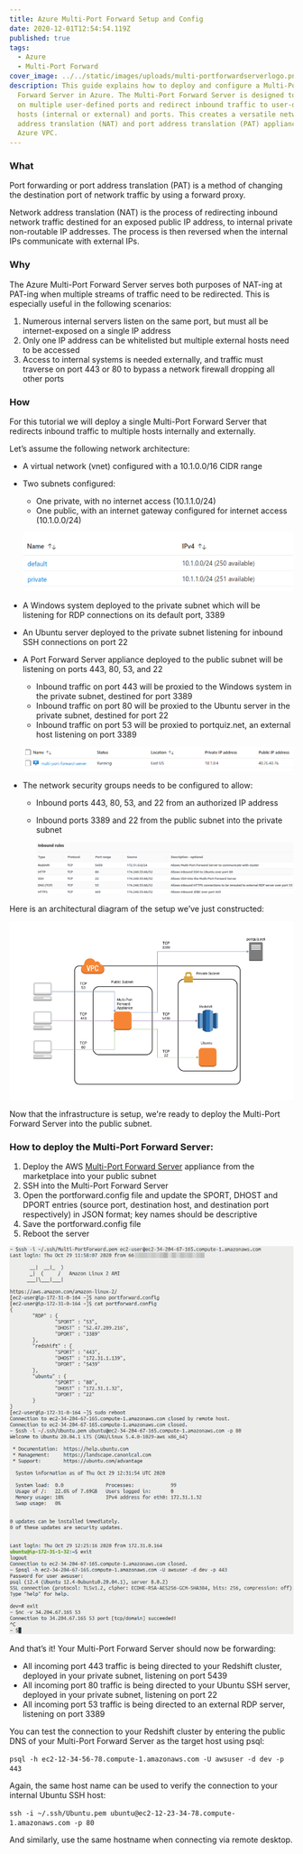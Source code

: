 ```yaml
---
title: Azure Multi-Port Forward Setup and Config
date: 2020-12-01T12:54:54.119Z
published: true
tags:
  - Azure
  - Multi-Port Forward
cover_image: ../../static/images/uploads/multi-portforwardserverlogo.png
description: This guide explains how to deploy and configure a Multi-Port
  Forward Server in Azure. The Multi-Port Forward Server is designed to listen
  on multiple user-defined ports and redirect inbound traffic to user-defined
  hosts (internal or external) and ports. This creates a versatile network
  address translation (NAT) and port address translation (PAT) appliance in your
  Azure VPC.
---
```

### **What**

Port forwarding or port address translation (PAT) is a method of changing the destination port of network traffic by using a forward proxy.

Network address translation (NAT) is the process of redirecting inbound network traffic destined for an exposed public IP address, to internal private non-routable IP addresses. The process is then reversed when the internal IPs communicate with external IPs.

### **Why**

The Azure Multi-Port Forward Server serves both purposes of NAT-ing at PAT-ing when multiple streams of traffic need to be redirected. This is especially useful in the following scenarios:

1. Numerous internal servers listen on the same port, but must all be internet-exposed on a single IP address
2. Only one IP address can be whitelisted but multiple external hosts need to be accessed
3. Access to internal systems is needed externally, and traffic must traverse on port 443 or 80 to bypass a network firewall dropping all other ports

### **How**

For this tutorial we will deploy a single Multi-Port Forward Server that redirects inbound traffic to multiple hosts internally and externally.

Let’s assume the following network architecture:

* A virtual network (vnet) configured with a 10.1.0.0/16 CIDR range
* Two subnets configured:

  * One private, with no internet access (10.1.1.0/24)
  * One public, with an internet gateway configured for internet access (10.1.0.0/24)

  ![Subnets](../../static/images/uploads/multi-portforwardsubnets.png)

* A Windows system deployed to the private subnet which will be listening for RDP connections on its default port, 3389
* An Ubuntu server deployed to the private subnet listening for inbound SSH connections on port 22
* A Port Forward Server appliance deployed to the public subnet will be listening on ports 443, 80, 53, and 22

  * Inbound traffic on port 443 will be proxied to the Windows system in the private subnet, destined for port 3389
  * Inbound traffic on port 80 will be proxied to the Ubuntu server in the private subnet, destined for port 22
  * Inbound traffic on port 53 will be proxied to portquiz.net, an external host listening on port 3389

  ![Deployed Multi-Port Forward Server](../../static/images/uploads/multi-portforwardserverdeployed.png)
* The network security groups needs to be configured to allow:

  * Inbound ports 443, 80, 53, and 22 from an authorized IP address
  * Inbound ports 3389 and 22 from the public subnet into the private subnet

    ![VPC Security Group](../../static/images/uploads/multivpcsecuritygroup.png)

Here is an architectural diagram of the setup we’ve just constructed:

![Multi-Port Forward Diagram](../../static/images/uploads/multi-portforwarddiagram.png)

Now that the infrastructure is setup, we're ready to deploy the Multi-Port Forward Server into the public subnet.

### How to deploy the Multi-Port Forward Server:

1. Deploy the AWS [Multi-Port Forward Server](https://aws.amazon.com/marketplace/pp/B086QWQQXX/?ref=_ptnr_termilus_ampfsc) appliance from the marketplace into your public subnet
2. SSH into the Multi-Port Forward Server
3. Open the portforward.config file and update the SPORT, DHOST and DPORT entries (source port, destination host, and destination port respectively) in JSON format; key names should be descriptive
4. Save the portforward.config file
5. Reboot the server

![Multi-Port Forwarding Working](../../static/images/uploads/validatedmultiportforward.png)

And that’s it! Your Multi-Port Forward Server should now be forwarding:

* All incoming port 443 traffic is being directed to your Redshift cluster, deployed in your private subnet, listening on port 5439
* All incoming port 80 traffic is being directed to your Ubuntu SSH server, deployed in your private subnet, listening on port 22
* All incoming port 53 traffic is being directed to an external RDP server, listening on port 3389

You can test the connection to your Redshift cluster by entering the public DNS of your Multi-Port Forward Server as the target host using psql:

`psql -h ec2-12-34-56-78.compute-1.amazonaws.com -U awsuser -d dev -p 443`

Again, the same host name can be used to verify the connection to your internal Ubuntu SSH host:

`ssh -i ~/.ssh/Ubuntu.pem ubuntu@ec2-12-23-34-78.compute-1.amazonaws.com -p 80`

And similarly, use the same hostname when connecting via remote desktop.